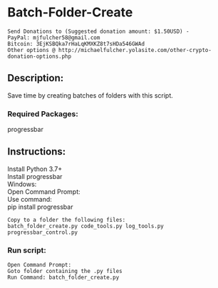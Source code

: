 # Batch-Folder-Create

    Send Donations to (Suggested donation amount: $1.50USD) -
    PayPal: mjfulcher58@gmail.com
    Bitcoin: 3EjKSBQka7rHaLqKMXKZ8t7sHDa546GWAd
    Other options @ http://michaelfulcher.yolasite.com/other-crypto-donation-options.php

## Description:
Save time by creating batches of folders with this script.

### Required Packages:
progressbar

## Instructions:
Install Python 3.7+<br />
Install progressbar<br />
    Windows:<br />
    Open Command Prompt:<br />
    Use command:<br />
        pip install progressbar<br />
        
    Copy to a folder the following files:
    batch_folder_create.py code_tools.py log_tools.py progressbar_control.py
    
### Run script:
    Open Command Prompt:
    Goto folder containing the .py files
    Run Command: batch_folder_create.py
